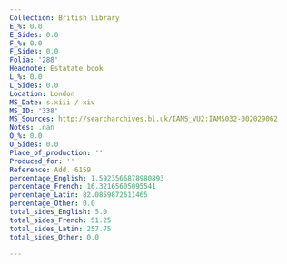 ```yaml
---
Collection: British Library
E_%: 0.0
E_Sides: 0.0
F_%: 0.0
F_Sides: 0.0
Folia: '288'
Headnote: Estatate book
L_%: 0.0
L_Sides: 0.0
Location: London
MS_Date: s.xiii / xiv
MS_ID: '338'
MS_Sources: http://searcharchives.bl.uk/IAMS_VU2:IAMS032-002029062
Notes: .nan
O_%: 0.0
O_Sides: 0.0
Place_of_production: ''
Produced_for: ''
Reference: Add. 6159
percentage_English: 1.5923566878980893
percentage_French: 16.32165605095541
percentage_Latin: 82.0859872611465
percentage_Other: 0.0
total_sides_English: 5.0
total_sides_French: 51.25
total_sides_Latin: 257.75
total_sides_Other: 0.0

---
```

